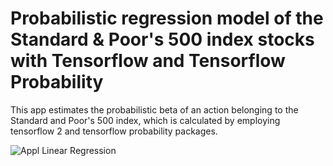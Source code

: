 # Probabilistic regression model of the Standard & Poor's 500 index stocks with Tensorflow and Tensorflow Probability

This app estimates the probabilistic beta of an action belonging to the Standard and Poor's 500 index, which is calculated by employing tensorflow 2 and tensorflow probability packages.



![Appl Linear Regression](https://github.com/tiagogiraldo/Probabilistic_regresion_Stocks_SP500_TFP_Streamlit_API/blob/main/appl_lr_5y_w.png)
